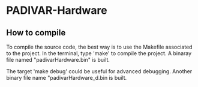 # PADIVAR-Hardware

## How to compile
To compile the source code, the best way is to use the Makefile associated to the project.
In the terminal, type 'make' to compile the project.
A binaray file named "padivarHardware.bin" is built.

The target 'make debug' could be useful for advanced debugging.
Another binary file name "padivarHardware_d.bin is built.